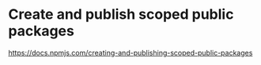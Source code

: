 # Create and publish scoped public packages

https://docs.npmjs.com/creating-and-publishing-scoped-public-packages
